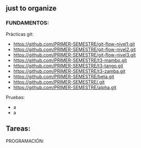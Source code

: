 ## just to organize

### FUNDAMENTOS:
Prácticas git:
  - https://github.com/PRIMER-SEMESTRE/git-flow-nivel1.git
  - https://github.com/PRIMER-SEMESTRE/git-flow-nivel2.git
  - https://github.com/PRIMER-SEMESTRE/git-flow-nivel3.git
  - https://github.com/PRIMER-SEMESTRE/t3-mambo.git
  - https://github.com/PRIMER-SEMESTRE/t3-tango.git
  - https://github.com/PRIMER-SEMESTRE/t3-zamba.git
  - https://github.com/PRIMER-SEMESTRE/beta.git
  - https://github.com/PRIMER-SEMESTRE/.git
  - https://github.com/PRIMER-SEMESTRE/alpha.git

Pruebas:
- a
- a

Tareas:
-

PROGRAMACIÓN:

<!--

**Here are some ideas to get you started:**

🧙 Remember, you can do mighty things with the power of [Markdown](https://docs.github.com/github/writing-on-github/getting-started-with-writing-and-formatting-on-github/basic-writing-and-formatting-syntax)
-->
